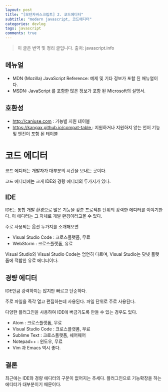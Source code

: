 ```yaml
---
layout: post
title: "[모던자바스크립트] 2. 코드에디터"
subtitle: "modern javascript, 코드에디터"
categories: devlog
tags: javascript
comments: true
---
```


> 이 글은 번역 및 정리 글입니다.
> 출처: javascript.info

## 메뉴얼

- MDN (Mozilla) JavaScript Reference: 예제 및 기타 정보가 포함 된 매뉴얼이다.
- MSDN: JavaScript 를 포함한 많은 정보가 포함 된 Microsoft의 설명서.

## 호환성

- http://caniuse.com : 기능별 지원 테이블
- https://kangax.github.io/compat-table : 지원하거나 지원하지 않는 언어 기능 및 엔진이 포함 된 테이블

# 코드 에디터

코드 에디터는 개발자가 대부분의 시간을 보내는 곳이다.

코드 에디터에는 크게 IDE와 경량 에디터의 두가지가 있다.

## IDE

IDE는 통합 개발 환경으로 많은 기능을 갖춘 프로젝튼 단위의 강력한 에디터를 이야기한다. 이 에디터는 그 자체로 개발 환경이라고볼 수 있다.

주로 사용되는 옵션 두가지를 소개해보면

- Visual Studio Code : 크로스플랫폼, 무료
- WebStorm : 크로스플랫폼, 유료

Visual Studio와 Visual Studio Code는 엄연히 다르며, Visual Studio는 닷넷 플랫폼에 적합한 유료 에디터이다.

## 경량 에디터

IDE만큼 강력하지는 않지만 빠르고 단순하다.

주로 파일을 즉각 열고 편집하는데 사용된다. 파일 단위로 주로 사용된다.

다양한 플러그인을 사용하여 IDE에 버금가도록 만들 수 있는 경우도 있다.

- Atom : 크로스플랫폼, 무료
- Visual Studio Code : 크로스플랫폼, 무료
- Sublime Text : 크로스플랫폼, 쉐어웨어
- Notepad++ : 윈도우, 무료
- Vim 과 Emacs 역시 좋다.

## 결론

최근에는 IDE와 경량 에디터의 구분이 없어지는 추세다. 플러그인으로 기능확장을 하는 에디터가 대부분이기 때문이다.
